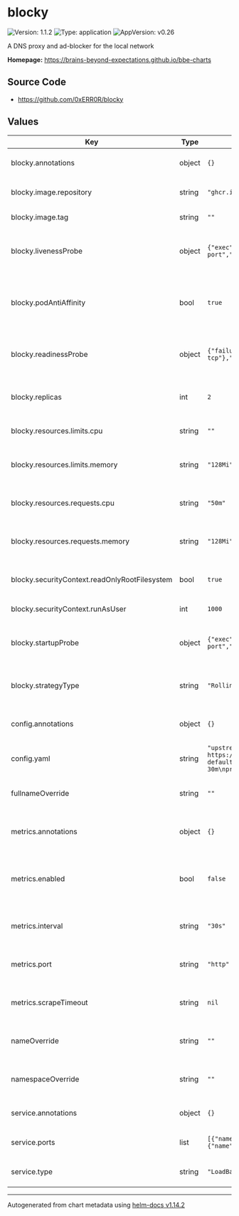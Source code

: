 # blocky

![Version: 1.1.2](https://img.shields.io/badge/Version-1.1.2-informational?style=flat-square) ![Type: application](https://img.shields.io/badge/Type-application-informational?style=flat-square) ![AppVersion: v0.26](https://img.shields.io/badge/AppVersion-v0.26-informational?style=flat-square)

A DNS proxy and ad-blocker for the local network

**Homepage:** <https://brains-beyond-expectations.github.io/bbe-charts>

## Source Code

* <https://github.com/0xERR0R/blocky>

## Values

| Key | Type | Default | Description |
|-----|------|---------|-------------|
| blocky.annotations | object | `{}` | Annotations to apply to the Blocky pod |
| blocky.image.repository | string | `"ghcr.io/0xerr0r/blocky"` | The image repository to pull from |
| blocky.image.tag | string | `""` | The image tag to pull |
| blocky.livenessProbe | object | `{"exec":{"command":["/app/blocky","healthcheck","--port","53"]},"failureThreshold":6,"initialDelaySeconds":10,"periodSeconds":10,"timeoutSeconds":1}` | The livenessProbe configuration for the Blocky pod |
| blocky.podAntiAffinity | bool | `true` | Whether to enable or disable recommended podAntiAffinity rules |
| blocky.readinessProbe | object | `{"failureThreshold":6,"initialDelaySeconds":10,"periodSeconds":10,"tcpSocket":{"port":"dns-tcp"},"timeoutSeconds":1}` | The readinessProbe configuration for the Blocky pod |
| blocky.replicas | int | `2` | How many replicas of the Blocky pod to run |
| blocky.resources.limits.cpu | string | `""` | The amount of CPU to limit the Blocky pod to |
| blocky.resources.limits.memory | string | `"128Mi"` | The amount of memory to limit the Blocky pod to |
| blocky.resources.requests.cpu | string | `"50m"` | The amount of CPU to request for the Blocky pod |
| blocky.resources.requests.memory | string | `"128Mi"` | The amount of memory to request for the Blocky pod |
| blocky.securityContext.readOnlyRootFilesystem | bool | `true` | Whether to run Blocky with a read-only root filesystem |
| blocky.securityContext.runAsUser | int | `1000` | The user ID to run Blocky as |
| blocky.startupProbe | object | `{"exec":{"command":["/app/blocky","healthcheck","--port","53"]},"failureThreshold":30,"initialDelaySeconds":10,"periodSeconds":10,"timeoutSeconds":1}` | The startupProbe configuration for the Blocky pod |
| blocky.strategyType | string | `"RollingUpdate"` | The strategy to use for updating the Blocky pods |
| config.annotations | object | `{}` | Annotations to apply to the Blocky ConfigMap |
| config.yaml | string | `"upstream:\n  default:\n    - 1.1.1.1\n    - 8.8.8.8\nblocking:\n  blackLists:\n    ads:\n      - https://raw.githubusercontent.com/StevenBlack/hosts/master/hosts\n  clientGroupsBlock:\n    default:\n      - ads\nport: 53\nhttpPort: 4000\ncaching:\n  minTime: 5m\n  maxTime: 30m\nprometheus:\n  enable: true\n"` | The configuration for Blocky |
| fullnameOverride | string | `""` | Optional full name override for the resources |
| metrics.annotations | object | `{}` | Annotations to apply to the Blocky ServiceMonitor |
| metrics.enabled | bool | `false` | Whether to enable the Blocky ServiceMonitor for Prometheus scraping |
| metrics.interval | string | `"30s"` | The interval at which to scrape metrics from Blocky |
| metrics.port | string | `"http"` | The port to use to scrape metrics from Blocky |
| metrics.scrapeTimeout | string | `nil` | The timeout for scraping metrics from Blocky |
| nameOverride | string | `""` | Optional short name override for the resources |
| namespaceOverride | string | `""` | Optional namespace override for the resources |
| service.annotations | object | `{}` | Annotations to apply to the Blocky service |
| service.ports | list | `[{"name":"dns-udp","port":53,"protocol":"UDP"},{"name":"dns-tcp","port":53,"protocol":"TCP"},{"name":"http","port":4000,"protocol":"TCP"}]` | Port to expose the Blocky service on |
| service.type | string | `"LoadBalancer"` | The type of service to create |

----------------------------------------------
Autogenerated from chart metadata using [helm-docs v1.14.2](https://github.com/norwoodj/helm-docs/releases/v1.14.2)
